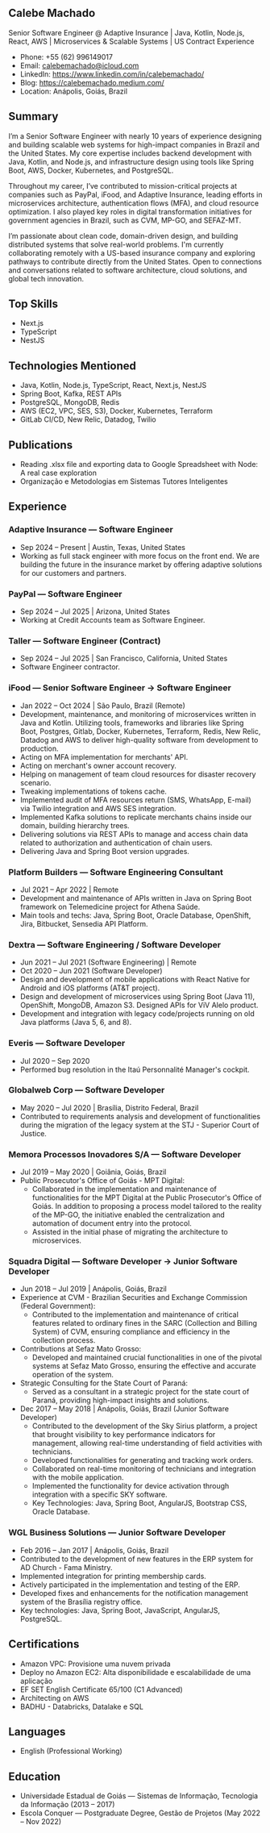 ## Calebe Machado
Senior Software Engineer @ Adaptive Insurance | Java, Kotlin, Node.js, React, AWS | Microservices & Scalable Systems | US Contract Experience

- Phone: +55 (62) 996149017
- Email: calebemachado@icloud.com
- LinkedIn: https://www.linkedin.com/in/calebemachado/
- Blog: https://calebemachado.medium.com/
- Location: Anápolis, Goiás, Brazil

## Summary
I’m a Senior Software Engineer with nearly 10 years of experience designing and building scalable web systems for high-impact companies in Brazil and the United States. My core expertise includes backend development with Java, Kotlin, and Node.js, and infrastructure design using tools like Spring Boot, AWS, Docker, Kubernetes, and PostgreSQL.

Throughout my career, I’ve contributed to mission-critical projects at companies such as PayPal, iFood, and Adaptive Insurance, leading efforts in microservices architecture, authentication flows (MFA), and cloud resource optimization. I also played key roles in digital transformation initiatives for government agencies in Brazil, such as CVM, MP-GO, and SEFAZ-MT.

I’m passionate about clean code, domain-driven design, and building distributed systems that solve real-world problems. I'm currently collaborating remotely with a US-based insurance company and exploring pathways to contribute directly from the United States. Open to connections and conversations related to software architecture, cloud solutions, and global tech innovation.

## Top Skills
- Next.js
- TypeScript
- NestJS

## Technologies Mentioned
- Java, Kotlin, Node.js, TypeScript, React, Next.js, NestJS
- Spring Boot, Kafka, REST APIs
- PostgreSQL, MongoDB, Redis
- AWS (EC2, VPC, SES, S3), Docker, Kubernetes, Terraform
- GitLab CI/CD, New Relic, Datadog, Twilio

## Publications
- Reading .xlsx file and exporting data to Google Spreadsheet with Node: A real case exploration
- Organização e Metodologias em Sistemas Tutores Inteligentes

## Experience

### Adaptive Insurance — Software Engineer
- Sep 2024 – Present | Austin, Texas, United States
- Working as full stack engineer with more focus on the front end. We are building the future in the insurance market by offering adaptive solutions for our customers and partners.

### PayPal — Software Engineer
- Sep 2024 – Jul 2025 | Arizona, United States
- Working at Credit Accounts team as Software Engineer.

### Taller — Software Engineer (Contract)
- Sep 2024 – Jul 2025 | San Francisco, California, United States
- Software Engineer contractor.

### iFood — Senior Software Engineer → Software Engineer
- Jan 2022 – Oct 2024 | São Paulo, Brazil (Remote)
- Development, maintenance, and monitoring of microservices written in Java and Kotlin. Utilizing tools, frameworks and libraries like Spring Boot, Postgres, Gitlab, Docker, Kubernetes, Terraform, Redis, New Relic, Datadog and AWS to deliver high-quality software from development to production.
- Acting on MFA implementation for merchants' API.
- Acting on merchant's owner account recovery.
- Helping on management of team cloud resources for disaster recovery scenario.
- Tweaking implementations of tokens cache.
- Implemented audit of MFA resources return (SMS, WhatsApp, E-mail) via Twilio integration and AWS SES integration.
- Implemented Kafka solutions to replicate merchants chains inside our domain, building hierarchy trees.
- Delivering solutions via REST APIs to manage and access chain data related to authorization and authentication of chain users.
- Delivering Java and Spring Boot version upgrades.

### Platform Builders — Software Engineering Consultant
- Jul 2021 – Apr 2022 | Remote
- Development and maintenance of APIs written in Java on Spring Boot framework on Telemedicine project for Athena Saúde.
- Main tools and techs: Java, Spring Boot, Oracle Database, OpenShift, Jira, Bitbucket, Sensedia API Platform.

### Dextra — Software Engineering / Software Developer
- Jun 2021 – Jul 2021 (Software Engineering) | Remote
- Oct 2020 – Jun 2021 (Software Developer)
- Design and development of mobile applications with React Native for Android and iOS platforms (AT&T project).
- Design and development of microservices using Spring Boot (Java 11), OpenShift, MongoDB, Amazon S3. Designed APIs for ViV Alelo product.
- Development and integration with legacy code/projects running on old Java platforms (Java 5, 6, and 8).

### Everis — Software Developer
- Jul 2020 – Sep 2020
- Performed bug resolution in the Itaú Personnalité Manager's cockpit.

### Globalweb Corp — Software Developer
- May 2020 – Jul 2020 | Brasília, Distrito Federal, Brazil
- Contributed to requirements analysis and development of functionalities during the migration of the legacy system at the STJ - Superior Court of Justice.

### Memora Processos Inovadores S/A — Software Developer
- Jul 2019 – May 2020 | Goiânia, Goiás, Brazil
- Public Prosecutor's Office of Goiás - MPT Digital:
  - Collaborated in the implementation and maintenance of functionalities for the MPT Digital at the Public Prosecutor's Office of Goiás. In addition to proposing a process model tailored to the reality of the MP-GO, the initiative enabled the centralization and automation of document entry into the protocol.
  - Assisted in the initial phase of migrating the architecture to microservices.

### Squadra Digital — Software Developer → Junior Software Developer
- Jun 2018 – Jul 2019 | Anápolis, Goiás, Brazil
- Experience at CVM - Brazilian Securities and Exchange Commission (Federal Government):
  - Contributed to the implementation and maintenance of critical features related to ordinary fines in the SARC (Collection and Billing System) of CVM, ensuring compliance and efficiency in the collection process.
- Contributions at Sefaz Mato Grosso:
  - Developed and maintained crucial functionalities in one of the pivotal systems at Sefaz Mato Grosso, ensuring the effective and accurate operation of the system.
- Strategic Consulting for the State Court of Paraná:
  - Served as a consultant in a strategic project for the state court of Paraná, providing high-impact insights and solutions.
- Dec 2017 – May 2018 | Anápolis, Goiás, Brazil (Junior Software Developer)
  - Contributed to the development of the Sky Sirius platform, a project that brought visibility to key performance indicators for management, allowing real-time understanding of field activities with technicians.
  - Developed functionalities for generating and tracking work orders.
  - Collaborated on real-time monitoring of technicians and integration with the mobile application.
  - Implemented the functionality for device activation through integration with a specific SKY software.
  - Key Technologies: Java, Spring Boot, AngularJS, Bootstrap CSS, Oracle Database.

### WGL Business Solutions — Junior Software Developer
- Feb 2016 – Jan 2017 | Anápolis, Goiás, Brazil
- Contributed to the development of new features in the ERP system for AD Church - Fama Ministry.
- Implemented integration for printing membership cards.
- Actively participated in the implementation and testing of the ERP.
- Developed fixes and enhancements for the notification management system of the Brasília registry office.
- Key technologies: Java, Spring Boot, JavaScript, AngularJS, PostgreSQL.

## Certifications
- Amazon VPC: Provisione uma nuvem privada
- Deploy no Amazon EC2: Alta disponibilidade e escalabilidade de uma aplicação
- EF SET English Certificate 65/100 (C1 Advanced)
- Architecting on AWS
- BADHU - Databricks, Datalake e SQL

## Languages
- English (Professional Working)

## Education
- Universidade Estadual de Goiás — Sistemas de Informação, Tecnologia da Informação (2013 – 2017)
- Escola Conquer — Postgraduate Degree, Gestão de Projetos (May 2022 – Nov 2022)
